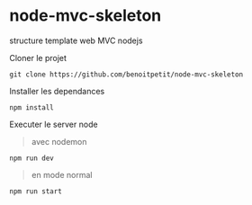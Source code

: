 # node-mvc-skeleton

structure template web MVC nodejs

Cloner le projet
```
git clone https://github.com/benoitpetit/node-mvc-skeleton
```
Installer les dependances
```
npm install
```
Executer le server node
> avec nodemon
```
npm run dev
```
>en mode normal
```
npm run start
```